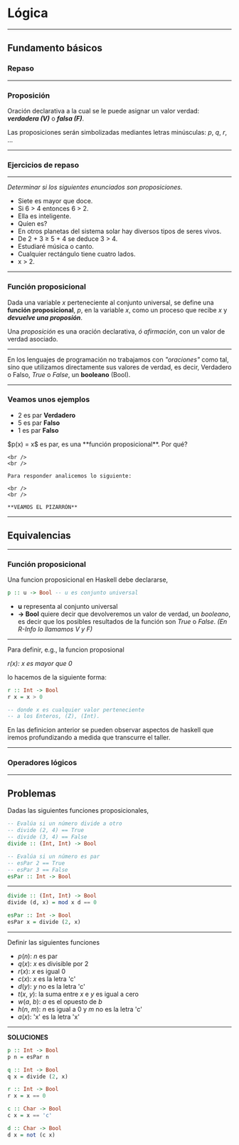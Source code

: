 # Lógica

----

## Fundamento básicos
### Repaso

----

<!-- .slide: style="text-align: left" -->

### Proposición

Oración declarativa a la cual se le puede asignar un valor verdad: _**verdadera (V)**_ o _**falsa (F)**_. 

Las proposiciones serán simbolizadas mediantes letras minúsculas: $p$, $q$, $r$, ...

----

### Ejercicios de repaso

----

_Determinar si los siguientes enunciados son proposiciones._

  - Siete es mayor que doce.
  - Si 6 > 4 entonces 6 > 2. <!-- .element: class="fragment" -->
  - Ella es inteligente. <!-- .element: class="fragment" -->
  - Quı́en es? <!-- .element: class="fragment" -->
  - En otros planetas del sistema solar hay diversos tipos de seres vivos. <!-- .element: class="fragment" -->
  - De 2 + 3 ≥ 5 + 4 se deduce 3 > 4. <!-- .element: class="fragment" -->
  - Estudiaré música o canto. <!-- .element: class="fragment" -->
  - Cualquier rectángulo tiene cuatro lados. <!-- .element: class="fragment" -->
  - x > 2. <!-- .element: class="fragment" -->

----

<!-- .slide: style="text-align: left" -->

### Función proposicional

Dada una variable $x$ perteneciente al conjunto universal, se define una **función proposicional**, $p$, en la variable $x$, como un proceso que recibe $x$ y _**devuelve una proposión**_.

Una _proposición_ es una oración declarativa, _ó afirmación_, con un valor de verdad asociado.

----

<!-- .slide: style="text-align: left" -->

En los lenguajes de programación no trabajamos con _"oraciones"_ como tal, sino que utilizamos directamente sus valores de verdad, es decir, Verdadero o Falso, _True_ o _False_, un **booleano** (Bool).

----

<!-- .slide: style="text-align: left" -->

### Veamos unos ejemplos

-  2 es par
   **Verdadero** <!-- .element: class="fragment" -->
-  5 es par <!-- .element: class="fragment" -->
   **Falso** <!-- .element: class="fragment" -->
-  1 es par <!-- .element: class="fragment" -->
   **Falso** <!-- .element: class="fragment" -->


<div data-markdown>
    <!-- .element: class="fragment" -->
    $p(x) = x$ es par, es una **función proposicional**. Por qué?
    
    <br />
    <br />

    Para responder analicemos lo siguiente:

    <br />
    <br />
</div>

<div data-markdown>
    <!-- .element: class="fragment" style="text-align: center" -->

    **VEAMOS EL PIZARRÓN**
</div>

----

## Equivalencias

----

### Función proposicional

Una funcion proposicional en Haskell debe declararse,

```haskell
p :: u -> Bool -- u es conjunto universal
```

- **u** representa al conjunto universal
- **-> Bool** quiere decir que devolveremos un valor de verdad, un _booleano_, es decir que los posibles resultados de la función son _True_ o _False_. _(En R-Info lo llamamos V y F)_

----

Para definir, e.g., la funcion proposional

_$r$($x$): $x$ es mayor que $0$_

lo hacemos de la siguiente forma:

```haskell
r :: Int -> Bool
r x = x > 0

-- donde x es cualquier valor perteneciente
-- a los Enteros, (Z), (Int).
```

En las definicion anterior se pueden observar aspectos de haskell que iremos profundizando a medida que transcurre el taller.

----

### Operadores lógicos

----

## Problemas

Dadas las siguientes funciones proposicionales,

```haskell
-- Evalúa si un número divide a otro
-- divide (2, 4) == True
-- divide (3, 4) == False
divide :: (Int, Int) -> Bool

-- Evalúa si un número es par
-- esPar 2 == True
-- esPar 3 == False
esPar :: Int -> Bool
```

----

```haskell
divide :: (Int, Int) -> Bool
divide (d, x) = mod x d == 0

esPar :: Int -> Bool
esPar x = divide (2, x)
```

----

Definir las siguientes funciones

- $p$($n$): $n$ es par
- $q$($x$): $x$ es divisible por $2$
- $r$($x$): $x$ es igual $0$
- $c$($x$): $x$ es la letra 'c'
- $d$($y$): $y$ no es la letra 'c'
- $t$($x$, $y$): la suma entre $x$ e $y$ es igual a cero
- $w$($a$, $b$): $a$ es el opuesto de $b$
- $h$($n$, $m$): $n$ es igual a $0$ y $m$ no es la letra 'c'
- $a$($x$): 'x' es la letra 'x'

----

**SOLUCIONES**

```haskell
p :: Int -> Bool
p n = esPar n

q :: Int -> Bool
q x = divide (2, x)

r :: Int -> Bool
r x = x == 0

c :: Char -> Bool
c x = x == 'c'

d :: Char -> Bool
d x = not (c x)
```
